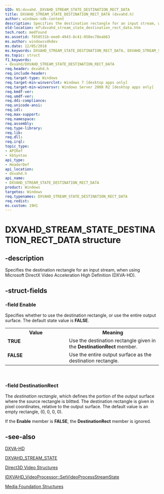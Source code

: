 ```yaml
---
UID: NS:dxvahd._DXVAHD_STREAM_STATE_DESTINATION_RECT_DATA
title: DXVAHD_STREAM_STATE_DESTINATION_RECT_DATA (dxvahd.h)
author: windows-sdk-content
description: Specifies the destination rectangle for an input stream, when using Microsoft DirectX Video Acceleration High Definition (DXVA-HD).
old-location: mf\dxvahd_stream_state_destination_rect_data.htm
tech.root: medfound
ms.assetid: f850531b-eee0-4943-8c41-050ec78eab63
ms.author: windowssdkdev
ms.date: 12/05/2018
ms.keywords: DXVAHD_STREAM_STATE_DESTINATION_RECT_DATA, DXVAHD_STREAM_STATE_DESTINATION_RECT_DATA structure [Media Foundation], FALSE, TRUE, dxvahd/DXVAHD_STREAM_STATE_DESTINATION_RECT_DATA, mf.dxvahd_stream_state_destination_rect_data
ms.topic: struct
f1_keywords:
- dxvahd/DXVAHD_STREAM_STATE_DESTINATION_RECT_DATA
req.header: dxvahd.h
req.include-header: 
req.target-type: Windows
req.target-min-winverclnt: Windows 7 [desktop apps only]
req.target-min-winversvr: Windows Server 2008 R2 [desktop apps only]
req.kmdf-ver: 
req.umdf-ver: 
req.ddi-compliance: 
req.unicode-ansi: 
req.idl: 
req.max-support: 
req.namespace: 
req.assembly: 
req.type-library: 
req.lib: 
req.dll: 
req.irql: 
topic_type:
- APIRef
- kbSyntax
api_type:
- HeaderDef
api_location:
- dxvahd.h
api_name:
- DXVAHD_STREAM_STATE_DESTINATION_RECT_DATA
product: Windows
targetos: Windows
req.typenames: DXVAHD_STREAM_STATE_DESTINATION_RECT_DATA
req.redist: 
ms.custom: 19H1
---
```


# DXVAHD_STREAM_STATE_DESTINATION_RECT_DATA structure


## -description


Specifies the destination rectangle for an input stream, when using Microsoft DirectX Video Acceleration High Definition (DXVA-HD).


## -struct-fields




### -field Enable

Specifies whether to use the destination rectangle, or use the entire output surface. The default state value is <b>FALSE</b>.

<table>
<tr>
<th>Value</th>
<th>Meaning</th>
</tr>
<tr>
<td width="40%"><a id="TRUE"></a><a id="true"></a><dl>
<dt><b>TRUE</b></dt>
</dl>
</td>
<td width="60%">
Use the destination rectangle given in the <b>DestinationRect</b> member.

</td>
</tr>
<tr>
<td width="40%"><a id="FALSE"></a><a id="false"></a><dl>
<dt><b>FALSE</b></dt>
</dl>
</td>
<td width="60%">
Use the entire output surface as the destination rectangle.

</td>
</tr>
</table>
 


### -field DestinationRect

The <i>destination rectangle</i>, which defines the portion of the output surface where the source rectangle is blitted. The destination rectangle is given in pixel coordinates, relative to the output surface. The default value is an empty rectangle, (0, 0, 0, 0).

If the <b>Enable</b> member is <b>FALSE</b>, the <b>DestinationRect</b> member is ignored.


## -see-also




<a href="https://docs.microsoft.com/windows/desktop/medfound/dxva-hd">DXVA-HD</a>



<a href="https://docs.microsoft.com/windows/desktop/api/dxvahd/ne-dxvahd-dxvahd_stream_state">DXVAHD_STREAM_STATE</a>



<a href="https://docs.microsoft.com/windows/desktop/medfound/direct3d-video-structures">Direct3D Video Structures</a>



<a href="https://docs.microsoft.com/windows/desktop/api/dxvahd/nf-dxvahd-idxvahd_videoprocessor-setvideoprocessstreamstate">IDXVAHD_VideoProcessor::SetVideoProcessStreamState</a>



<a href="https://docs.microsoft.com/windows/desktop/medfound/media-foundation-structures">Media Foundation Structures</a>
 

 


